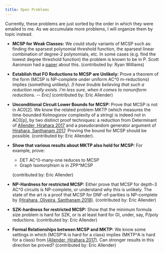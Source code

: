 ```yaml
---
title: Open Problems
---
```


Currently, these problems are just sorted by the order in which they
were emailed to me. As we accumulate more problems, I will organize
them by topic instead.

- **MCSP for Weak Classes:** We could study variants of MCSP such as:
  finding the sparsest polynomial threshold function, the sparsest
  linear combination of degree-2 polynomials, etc. In some cases
  (e.g. find the lowest degree threshold function) the problem is
  known to be in P. Scott Aaronson had a
  [paper](https://arxiv.org/abs/cs/0107010) about this. (contributed
  by: Ryan Williams)

- **Establish that FO Reductions to MCSP are Unlikely:** Prove a
  theorem of the form (MCSP is NP-complete under uniform AC^0
  m-reductions) implies (something unlikely). _[I have trouble
  believing that such a reduction really exists.  I'm less sure, when
  it comes to nonuniform reductions. -- Eric]_ (contributed by: Eric
  Allender)

- **Unconditional Circuit Lower Bounds for MCSP:** Prove that MCSP is
  not in AC0[2]. We know the related problem MKTP (which measures the
  time-bounded Kolmogorov complexity of a string) is indeed not in
  AC0[p], by two distinct proof techniques: a reduction from
  Determinant of [Allender, Hirahara 2017][AH17] and a pseudorandom
  generator argument of [Hirahara, Santhanam 2017][HS17]. Proving the
  bound for MCSP should be possible. (contributed by: Eric Allender).

- **Show that various results about MKTP also hold for MCSP:** For
  example, prove:
	- DET AC^0-many-one reduces to MCSP
	- Graph Isomorphism is in ZPP^MCSP
	
	(contributed by: Eric Allender)

- **NP-Hardness for restricted MCSP:** Either prove that MCSP for
  depth-3 AC^0 circuits is NP-complete, or understand why this is
  unlikely. The state of the art is a proof that MCSP for
  DNF-of-parities is NP-complete by 
  [(Hirahara, Oliveira, Santhanam 2018)][HOS18]. (contributed by: Eric Allender)

- **SZK-hardness for restricted MCSP:** Show that the minimum formula
  size problem is hard for SZK, or is at least hard for GI, under,
  say, P/poly reductions. (contributed by: Eric Allender)

- **Formal Relationships between MCSP and MKTP:** We know some
  settings in which (MCSP^A is hard for a class) implies (MKTP^A is
  hard for a class) from [(Allender, Hirahara 2017)][AH17b].  Can
  stronger results in this direction be proved? (contributed by: Eric
  Allender)
	

[AH17]: http://drops.dagstuhl.de/opus/volltexte/2017/8063/pdf/LIPIcs-MFCS-2017-54.pdf

[HS17]: http://drops.dagstuhl.de/opus/volltexte/2017/7540/pdf/LIPIcs-CCC-2017-7.pdf

[HOS18]: http://drops.dagstuhl.de/opus/frontdoor.php?source_opus=8883

[AH17b]: http://drops.dagstuhl.de/opus/volltexte/2017/8063/
